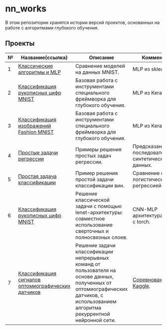 # nn_works

В этом репозитории хранятся истории версий проектов, основанных на работе с алгоритмами глубокого обучения.

## Проекты

|№|Название(ссылка)|Описание|Комментарий|
|-|-|-|-|
|1|[Классические алгоритмы и MLP](https://github.com/khav-i/nn_works/blob/master/Classical%20algorithms%20vs%20MLP%20(on%20MNIST%20data)/README.md)|Сравнение моделей на данных MNIST.|MLP из sklearn.|
|2|[Классификация рукописных цифр MNIST](https://github.com/khav-i/nn_works/blob/master/Keras%20MLP%20(MNIST%20classification)/README.md)|Базовая работа с инструментами специального фреймворка для глубокого обучения.|MLP из Keras.|
|3|[Классификация изображений Fashion MNIST](https://github.com/khav-i/nn_works/blob/master/Keras%20MLP%20(Fashion%20MNIST%20classification)/README.md)|Базовая работа с инструментами специального фреймворка для глубокого обучения.|MLP из Keras.|
|4|[Простые задачи регрессии](https://github.com/khav-i/nn_works/blob/master/Regression%20task%20for%20nn/README.md)|Примеры решения простых задач регрессии.|Предсказание последовательностей синтетических данных.|
|5|[Простая задача классификации](https://github.com/khav-i/nn_works/blob/master/Wine%20classification/README.md)|Пример решения простой задачи классификации вин.|Сравнение с логистической регрессией.|
|6|[Классификация рукописных цифр MNIST](https://github.com/khav-i/nn_works/blob/master/Torch%20CNN%20(MNIST%20classification)/README.md)|Решение классической задачи с помощью lenet-архитектуры: совместное использование сверточных и полносвязных слоев.|CNN-MLP архитектура, работа с torch.|
|7|[Классификация сигналов оптомиографических датчиков](https://github.com/khav-i/nn_works/blob/master/Motorica%20SkillFactory%20internship%20test%20task%202023-12/README.md)|Решение задачи классификации непрерывных команд от пользователя на основе данных, полученных от оптомиографических датчиков, с использованием алгоритма рекуррентной нейронной сети.|[Соревнование Kaggle](https://www.kaggle.com/competitions/motorica-skillfactory-internship-test-task-2023-12).|

